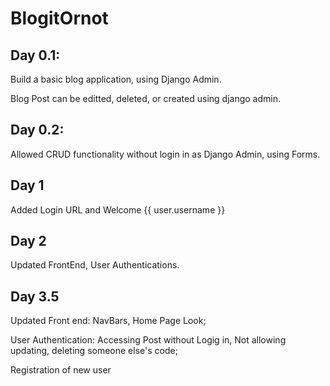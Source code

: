 # BlogitOrnot

## Day 0.1:

Build a basic blog application, using Django Admin. 

Blog Post can be editted, deleted, or created using django admin.


## Day 0.2:

Allowed CRUD functionality without login in as Django Admin, using Forms.


## Day 1

Added Login URL and Welcome {{ user.username }}


## Day 2

Updated FrontEnd, User Authentications. 

## Day 3.5

Updated Front end: NavBars, Home Page Look; 

User Authentication: Accessing Post without Logig in, 
                    Not allowing updating, deleting someone else's code; 
                    
Registration of new user